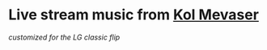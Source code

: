 # Live stream music from [Kol Mevaser](https://www.yiddish24.com/cat/15)
*customized for the LG classic flip*